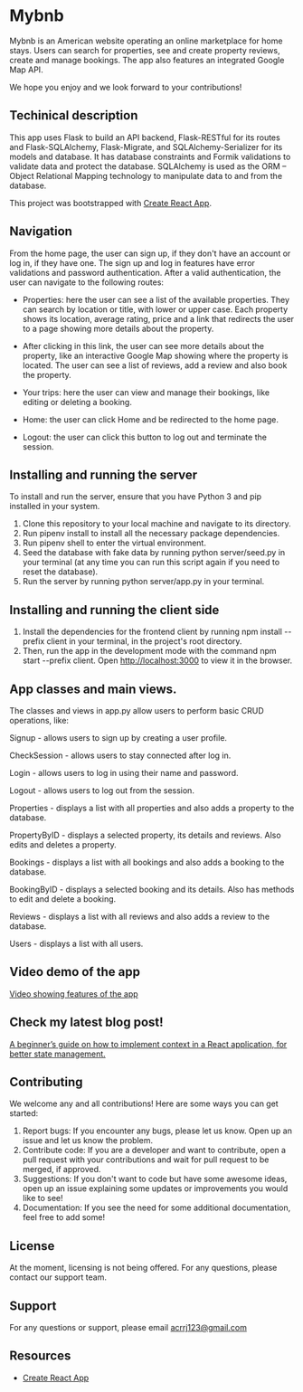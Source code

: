 # Mybnb

Mybnb is an American website operating an online marketplace for home stays. Users can search for properties, see and create property reviews, create and manage bookings. The app also features an integrated Google Map API.

We hope you enjoy and we look forward to your contributions!

## Techinical description

This app uses Flask to build an API backend, Flask-RESTful for its routes and Flask-SQLAlchemy, Flask-Migrate, and SQLAlchemy-Serializer for its models and database. It has database constraints and Formik validations to validate data and protect the database. SQLAlchemy is used as the ORM – Object Relational Mapping technology to manipulate data to and from the database. 

This project was bootstrapped with [Create React App](https://github.com/facebook/create-react-app).

## Navigation

From the home page, the user can sign up, if they don't have an account or log in, if they have one. The sign up and log in features have error validations and password authentication. After a valid authentication, the user can navigate to the following routes:

- Properties: here the user can see a list of the available properties. They can search by location or title, with lower or upper case. Each property shows its location, average rating, price and a link that redirects the user to a page showing more details about the property. 

- After clicking in this link, the user can see more details about the property, like an interactive Google Map showing where the property is located. The user can see a list of reviews, add a review and also book the property. 

- Your trips: here the user can view and manage their bookings, like editing or deleting a booking. 

- Home: the user can click Home and be redirected to the home page.

- Logout: the user can click this button to log out and terminate the session.

## Installing and running the server

To install and run the server, ensure that you have Python 3 and pip installed in your system.

1. Clone this repository to your local machine and navigate to its directory.
2. Run pipenv install to install all the necessary package dependencies.
3. Run pipenv shell to enter the virtual environment.
4. Seed the database with fake data by running python server/seed.py in your terminal (at any time you can run this script again if you need to reset the database).
5. Run the server by running python server/app.py in your terminal.

## Installing and running the client side

1. Install the dependencies for the frontend client by running npm install --prefix client in your terminal, in the project's root directory.
2. Then, run the app in the development mode with the command npm start --prefix client. Open [http://localhost:3000](http://localhost:3000) to view it in the browser.

## App classes and main views.

The classes and views in app.py allow users to perform basic CRUD operations, like: 

Signup - allows users to sign up by creating a user profile.

CheckSession - allows users to stay connected after log in. 

Login - allows users to log in using their name and password.

Logout - allows users to log out from the session.

Properties - displays a list with all properties and also adds a property to the database.

PropertyByID - displays a selected property, its details and reviews. Also edits and deletes a property.

Bookings - displays a list with all bookings and also adds a booking to the database.

BookingByID - displays a selected booking and its details. Also has methods to edit and delete a booking.

Reviews - displays a list with all reviews and also adds a review to the database.

Users - displays a list with all users.

 ## Video demo of the app

[Video showing features of the app](https://www.youtube.com/watch?v=8dU2juMpmVg)

## Check my latest blog post! 

[A beginner’s guide on how to implement context in a React application, for better state management.](https://medium.com/@anna-cole/a-beginners-guide-on-how-to-implement-context-in-a-react-application-for-better-state-management-06e52897715d)

## Contributing
We welcome any and all contributions! Here are some ways you can get started:
1. Report bugs: If you encounter any bugs, please let us know. Open up an issue and let us know the problem.
2. Contribute code: If you are a developer and want to contribute, open a pull request with your contributions and wait for pull request to be merged, if approved. 
3. Suggestions: If you don't want to code but have some awesome ideas, open up an issue explaining some updates or improvements you would like to see!
4. Documentation: If you see the need for some additional documentation, feel free to add some!

## License

At the moment, licensing is not being offered. For any questions, please contact our support team.

## Support

For any questions or support, please email acrrj123@gmail.com

## Resources

- [Create React App](https://github.com/facebook/create-react-app)



